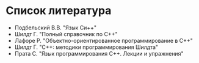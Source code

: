 # Список литература

* Подбельский В.В. "Язык Си++"
* Шилдт Г. "Полный справочник по С++"
* Лафоре Р. "Объектно-ориентированное программирование в С++"
* Шилдт Г. "С++: методики программирования Шилдта"
* Прата С. "Язык программирования С++. Лекции и упражнения"